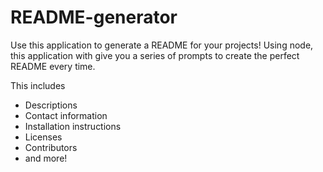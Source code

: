 # README-generator

Use this application to generate a README for your projects! Using node, this application with give you a series of prompts to create the perfect README every time.

This includes
- Descriptions
- Contact information
- Installation instructions
- Licenses
- Contributors
- and more!
